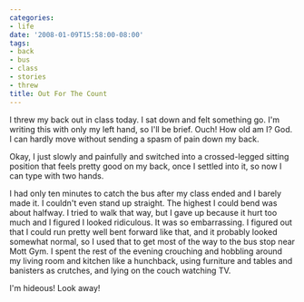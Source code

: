 ```yaml
---
categories:
- life
date: '2008-01-09T15:58:00-08:00'
tags:
- back
- bus
- class
- stories
- threw
title: Out For The Count
---
```


I threw my back out in class today. I sat down and felt something go. I'm writing this with only my left hand, so I'll be brief. Ouch! How old am I? God. I can hardly move without sending a spasm of pain down my back.

Okay, I just slowly and painfully and switched into a crossed-legged sitting position that feels pretty good on my back, once I settled into it, so now I can type with two hands.

I had only ten minutes to catch the bus after my class ended and I barely made it. I couldn't even stand up straight. The highest I could bend was about halfway. I tried to walk that way, but I gave up because it hurt too much and I figured I looked ridiculous. It was so embarrassing. I figured out that I could run pretty well bent forward like that, and it probably looked somewhat normal, so I used that to get most of the way to the bus stop near Mott Gym. I spent the rest of the evening crouching and hobbling around my living room and kitchen like a hunchback, using furniture and tables and banisters as crutches, and lying on the couch watching TV.

I'm hideous! Look away!
